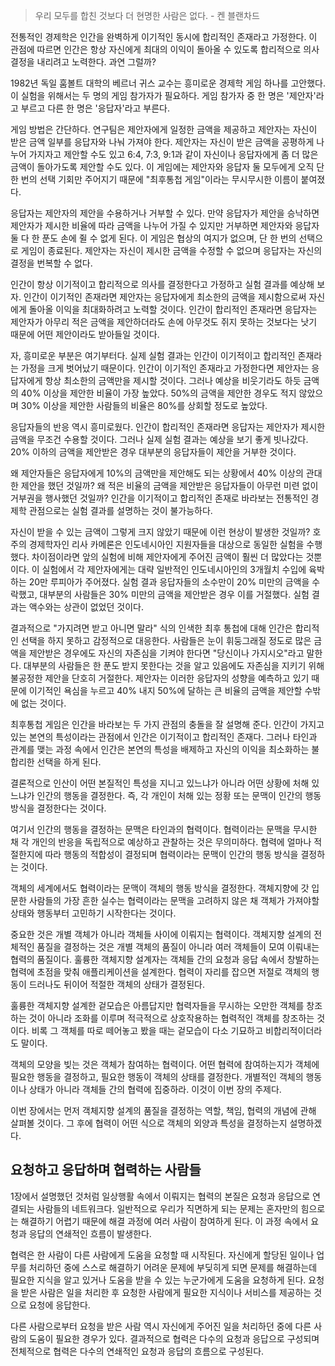 > 우리 모두를 합친 것보다 더 현명한 사람은 없다. - 켄 블랜차드

전통적인 경제학은 인간을 완벽하게 이기적인 동시에 합리적인 존재라고 가정한다. 이 관점에 따르면 인간은 항상 자신에게 최대의 이익이 돌아올 수 있도록 합리적으로 의사결정을 내리려고 노력한다. 과연 그럴까?

1982년 독일 훔볼트 대학의 베르너 귀스 교수는 흥미로운 경제학 게임 하나를 고안했다. 이 실험을 위해서는 두 명의 게임 참가자가 필요하다. 게임 참가자 중 한 명은 '제안자'라고 부르고 다른 한 명은 '응답자'라고 부른다.

게임 방법은 간단하다. 연구팀은 제안자에게 일정한 금액을 제공하고 제안자는 자신이 받은 금액 일부를 응답자와 나눠 가져야 한다. 제안자는 자신이 받은 금액을 공평하게 나누어 가지자고 제안할 수도 있고 6:4, 7:3, 9:1과 같이 자신이나 응답자에게 좀 더 많은 금액이 돌아가도록 제안할 수도 있다. 이 게임에는 제안자와 응답자 둘 모두에게 오직 단 한 번의 선택 기회만 주어지기 때문에 "최후통첩 게임"이라는 무시무시한 이름이 붙여졌다.

응답자는 제안자의 제안을 수용하거나 거부할 수 있다. 만약 응답자가 제안을 승낙하면 제안자가 제시한 비율에 따라 금액을 나누어 가질 수 있지만 거부하면 제안자와 응답자 둘 다 한 푼도 손에 쥘 수 없게 된다. 이 게임은 협상의 여지가 없으며, 단 한 번의 선택으로 게임이 종료된다. 제안자는 자신이 제시한 금액을 수정할 수 없으며 응답자는 자신의 결정을 번복할 수 없다.

인간이 항상 이기적이고 합리적으로 의사를 결정한다고 가정하고 실험 결과를 예상해 보자. 인간이 이기적인 존재라면 제안자는 응답자에게 최소한의 금액을 제시함으로써 자신에게 돌아올 이익을 최대화하려고 노력할 것이다. 인간이 합리적인 존재라면 응답자는 제안자가 아무리 적은 금액을 제안하더라도 손에 아무것도 쥐지 못하는 것보다는 낫기 때문에 어떤 제안이라도 받아들일 것이다.

자, 흥미로운 부분은 여기부터다. 실제 실험 결과는 인간이 이기적이고 합리적인 존재라는 가정을 크게 벗어났기 때문이다. 인간이 이기적인 존재라고 가정한다면 제안자는 응답자에게 항상 최소한의 금액만을 제시할 것이다. 그러나 예상을 비웃기라도 하듯 금액의 40% 이상을 제안한 비율이 가장 높았다. 50%의 금액을 제안한 경우도 적지 않았으며 30% 이상을 제안한 사람들의 비율은 80%를 상회할 정도로 높았다.

응답자들의 반응 역시 흥미로웠다. 인간이 합리적인 존재라면 응답자는 제안자가 제시한 금액을 무조건 수용할 것이다. 그러나 실제 실험 결과는 예상을 보기 좋게 빗나갔다. 20% 이하의 금액을 제안받은 경우 대부분의 응답자들이 제안을 거부한 것이다.

왜 제안자들은 응답자에게 10%의 금액만을 제안해도 되는 상황에서 40% 이상의 관대한 제안을 했던 것일까? 왜 적은 비율의 금액을 제안받은 응답자들이 아무런 미련 없이 거부권을 행사했던 것일까? 인간을 이기적이고 합리적인 존재로 바라보는 전통적인 경제학 관점으로는 실험 결과를 설명하는 것이 불가능하다.

자신이 받을 수 있는 금액이 그렇게 크지 않았기 때문에 이런 현상이 발생한 것일까? 호주의 경제학자인 리사 카메론은 인도네시아인 지원자들을 대상으로 동일한 실험을 수행했다. 차이점이라면 앞의 실험에 비해 제안자에게 주어진 금액이 훨씬 더 많았다는 것뿐이다. 이 실험에서 각 제안자에게는 대략 일반적인 인도네시아인의 3개월치 수입에 육박하는 20만 루피아가 주어졌다. 실험 결과 응답자들의 소수만이 20% 미만의 금액을 수락했고, 대부분의 사람들은 30% 미만의 금액을 제안받은 경우 이를 거절했다. 실험 결과는 액수와는 상관이 없었던 것이다.

결과적으로 "가지려면 받고 아니면 말라" 식의 인색한 최후 통첩에 대해 인간은 합리적인 선택을 하지 못하고 감정적으로 대응한다. 사람들은 눈이 휘둥그래질 정도로 많은 금액을 제안받은 경우에도 자신의 자존심을 기켜야 한다면 "당신이나 가지시오"라고 말한다. 대부분의 사람들은 한 푼도 받지 못한다는 것을 알고 있음에도 자존심을 지키기 위해 불공정한 제안을 단호히 거절한다. 제안자는 이러한 응답자의 성향을 예측하고 있기 때문에 이기적인 욕심을 누르고 40% 내지 50%에 달하는 큰 비율의 금액을 제안할 수밖에 없는 것이다.

최후통첩 게임은 인간을 바라보는 두 가지 관점의 충돌을 잘 설명해 준다. 인간이 가지고 있는 본연의 특성이라는 관점에서 인간은 이기적이고 합리적인 존재다. 그러나 타인과 관계를 맺는 과정 속에서 인간은 본연의 특성을 배제하고 자신의 이익을 최소화하는 불합리한 선택을 하게 된다.

결론적으로 인산이 어떤 본질적인 특성을 지니고 있느냐가 아니라 어떤 상황에 처해 있느냐가 인간의 행동을 결정한다. 즉, 각 개인이 처해 있는 정황 또는 문맥이 인간의 행동 방식을 결정한다는 것이다.

여기서 인간의 행동을 결정하는 문맥은 타인과의 협력이다. 협력이라는 문맥을 무시한 채 각 개인의 반응을 독립적으로 예상하고 관찰하는 것은 무의미하다. 협력에 얼마나 적절한지에 따라 행동의 적합성이 결정되며 협력이라는 문맥이 인간의 행동 방식을 결정하는 것이다.

객체의 세계에서도 협력이라는 문맥이 객체의 행동 방식을 결정한다. 객체지향에 갓 입문한 사람들의 가장 흔한 실수는 협력이라는 문맥을 고려하지 않은 채 객체가 가져야할 상태와 행동부터 고민하기 시작한다는 것이다.

중요한 것은 개별 객체가 아니라 객체들 사이에 이뤄지는 협력이다. 객체지향 설계의 전체적인 품질을 결정하는 것은 개별 객체의 품질이 아니라 여러 객체들이 모여 이뤄내는 협력의 품질이다. 훌륭한 객체지향 설계자는 객체들 간의 요청과 응답 속에서 창발하는 협력에 초점을 맞춰 애플리케이션을 설계한다. 협력이 자리를 잡으면 저절로 객체의 행동이 드러나도 뒤이어 적절한 객체의 상태가 결정된다.

훌륭한 객체지향 설계한 겉모습은 아름답지만 협력자들을 무시하는 오만한 객체를 창조하는 것이 아니라 조화를 이루며 적극적으로 상호작용하는 협력적인 객체를 창조하는 것이다. 비록 그 객체를 따로 떼어놓고 봤을 때는 겉모습이 다소 기묘하고 비합리적이더라도 말이다.

객체의 모양을 빚는 것은 객체가 참여하는 협력이다. 어떤 협력에 참여하는지가 객체에 필요한 행동을 결정하고, 필요한 행동이 객체의 상태를 결정한다. 개별적인 객체의 행동이나 상태가 아니라 객체들 간의 협력에 집중하라. 이것이 이번 장의 주제다. 

이번 장에서는 먼저 객체지향 설계의 품질을 결정하는 역할, 책임, 협력의 개념에 관해 살펴볼 것이다. 그 후에 협력이 어떤 식으로 객체의 외양과 특성을 결정하는지 설명하겠다.

## 요청하고 응답하며 협력하는 사람들
1장에서 설명했던 것처럼 일상행활 속에서 이뤄지는 협력의 본질은 요청과 응답으로 연결되는 사람들의 네트워크다. 일반적으로 우리가 직면하게 되는 문제는 혼자만의 힘으로는 해결하기 어렵기 때문에 해결 과정에 여러 사람이 참여하게 된다. 이 과정 속에서 요청과 응답의 연쇄적인 흐름이 발생한다.

협력은 한 사람이 다른 사람에게 도움을 요청할 때 시작된다. 자신에게 할당된 일이나 업무를 처리하던 중에 스스로 해결하기 어려운 문제에 부딪히게 되면 문제를 해결하는데 필요한 지식을 알고 있거나 도움을 받을 수 있는 누군가에게 도움을 요청하게 된다. 요청을 받은 사람은 일을 처리한 후 요청한 사람에게 필요한 지식이나 서비스를 제공하는 것으로 요청에 응답한다.

다른 사람으로부터 요청을 받은 사람 역시 자신에게 주어진 일을 처리하던 중에 다른 사람의 도움이 필요한 경우가 있다. 결과적으로 협력은 다수의 요청과 응답으로 구성되며 전체적으로 협력은 다수의 연쇄적인 요청과 응답의 흐름으로 구성된다.